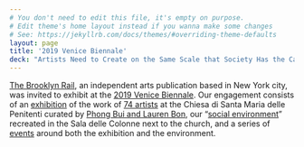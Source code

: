 ```yaml
---
# You don't need to edit this file, it's empty on purpose.
# Edit theme's home layout instead if you wanna make some changes
# See: https://jekyllrb.com/docs/themes/#overriding-theme-defaults
layout: page
title: '2019 Venice Biennale'
deck: "Artists Need to Create on the Same Scale that Society Has the Capacity to Destroy: Mare Nostrum"
---
```


<div class="lead margin-bottom-105 tablet:margin-bottom-3 font-sans-lg tablet:font-sans-xl measure-2 text-light">
<p><a href="https://brooklynrail.org">The Brooklyn Rail</a>, an independent arts publication based in New York city, was invited to exhibit at the <a href="https://www.labiennale.org/en/art/2019/information">2019 Venice Biennale</a>. Our engagement consists of an <a href="#exhibition">exhibition</a> of the work of <a href="#artists">74 artists</a> at the Chiesa di Santa Maria delle Penitenti curated by <a href="#curators">Phong Bui and Lauren Bon</a>, our “<a href="#social-environment">social environment</a>” recreated in the Sala delle Colonne next to the church, and a series of <a href="#events">events</a> around both the exhibition and the environment.</p></div>
